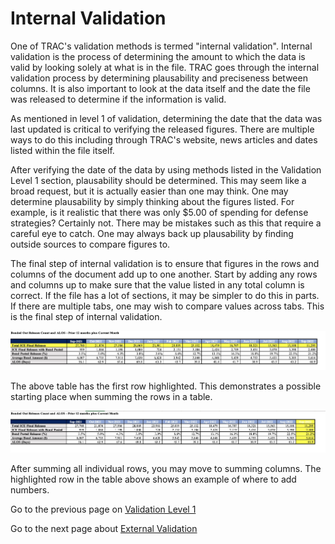 # Internal Validation
One of TRAC's validation methods is termed "internal validation". Internal validation is the process of determining the amount to which the data is valid by looking solely at what is in the file. TRAC goes through the internal validation process by determining plausability and preciseness between columns. It is also important to look at the data itself and the date the file was released to determine if the information is valid.

As mentioned in level 1 of validation, determining the date that the data was last updated is critical to verifying the released figures. There are multiple ways to do this including through TRAC's website, news articles and dates listed within the file itself.

After verifying the date of the data by using methods listed in the Validation Level 1 section, plausability should be determined. This may seem like a broad request, but it is actually easier than one may think. One may determine plausability by simply thinking about the figures listed. For example, is it realistic that there was only $5.00 of spending for defense strategies? Certainly not. There may be mistakes such as this that require a careful eye to catch. One may always back up plausability by finding outside sources to compare figures to. 

The final step of internal validation is to ensure that figures in the rows and columns of the document add up to one another. Start by adding any rows and columns up to make sure that the value listed in any total column is correct. If the file has a lot of sections, it may be simpler to do this in parts. If there are multiple tabs, one may wish to compare values across tabs. This is the final step of internal validation.

![An excel table shows the first row highlighted as an example of how to calculate rows to ensure validity.](../Images/internal%20validation%20rows.jpg)

The above table has the first row highlighted. This demonstrates a possible starting place when summing the rows in a table. 

![An excel table shows the end column highlighted as an example of how to calculate columns to ensure validity](../Images/internal%20validation.jpg)

After summing all individual rows, you may move to summing columns. The highlighted row in the table above shows an example of where to add numbers. 

Go to the previous page on [Validation Level 1](Validation_Level_1.md)

Go to the next page about [External Validation](External_Validation%20.md)

